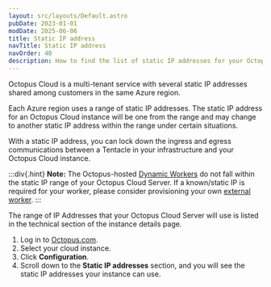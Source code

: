 ```yaml
---
layout: src/layouts/Default.astro
pubDate: 2023-01-01
modDate: 2025-06-06
title: Static IP address
navTitle: Static IP address
navOrder: 40
description: How to find the list of static IP addresses for your Octopus Cloud instance
---
```


Octopus Cloud is a multi-tenant service with several static IP addresses shared among customers in the same Azure region.

Each Azure region uses a range of static IP addresses. The static IP address for an Octopus Cloud instance will be one from the range and may change to another static IP address within the range under certain situations.

With a static IP address, you can lock down the ingress and egress communications between a Tentacle in your infrastructure and your Octopus Cloud instance.

:::div{.hint}
**Note:**
The Octopus-hosted [Dynamic Workers](/docs/infrastructure/workers/dynamic-worker-pools) do not fall within the static IP range of your Octopus Cloud Server. If a known/static IP is required for your worker, please consider provisioning your own [external worker](/docs/infrastructure/workers#external-workers-external-workers).
:::

The range of IP Addresses that your Octopus Cloud Server will use is listed in the technical section of the instance details page.

1. Log in to [Octopus.com](https://octopus.com).
1. Select your cloud instance.
1. Click **Configuration**.
1. Scroll down to the **Static IP addresses** section, and you will see the static IP addresses your instance can use.
